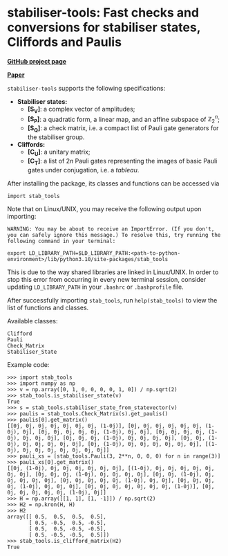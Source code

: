 # stabiliser-tools: Fast checks and conversions for stabiliser states, Cliffords and Paulis
**[GitHub project page](https://github.com/ndesilva/stabiliser-tools)**

**[Paper](https://arxiv.org/abs/2311.10357)**

`stabiliser-tools` supports the following specifications:
- **Stabiliser states:**
    - **[S<sub>V</sub>]**: a complex vector of amplitudes;
    - **[S<sub>P</sub>]**: a quadratic form, a linear map, and an affine subspace of $\mathbb{Z}_2^n$;
    - **[S<sub>Q</sub>]**: a check matrix, i.e. a compact list of Pauli gate generators for the stabiliser group.
- **Cliffords:**
    - **[C<sub>U</sub>]**: a unitary matrix;
    - **[C<sub>T</sub>]**: a list of $2n$ Pauli gates representing the images of basic Pauli gates under conjugation, i.e. a *tableau*.

After installing the package, its classes and functions can be accessed via
```
import stab_tools
```
Note that on Linux/UNIX, you may receive the following output upon importing:
```
WARNING: You may be about to receive an ImportError. (If you don't, you can safely ignore this message.) To resolve this, try running the following command in your terminal:

export LD_LIBRARY_PATH=$LD_LIBRARY_PATH:<path-to-python-environment>/lib/python3.10/site-packages/stab_tools
```
This is due to the way shared libraries are linked in Linux/UNIX. In order to stop this error from occurring in every new terminal session, consider updating `LD_LIBRARY_PATH` in your `.bashrc` or `.bashprofile` file.

After successfully importing `stab_tools`, run `help(stab_tools)` to view the list of functions and classes.

Available classes:
```
Clifford
Pauli
Check_Matrix
Stabiliser_State
```

Example code:
```
>>> import stab_tools
>>> import numpy as np
>>> v = np.array([0, 1, 0, 0, 0, 0, 1, 0]) / np.sqrt(2)
>>> stab_tools.is_stabiliser_state(v)
True
>>> s = stab_tools.stabiliser_state_from_statevector(v)
>>> paulis = stab_tools.Check_Matrix(s).get_paulis()
>>> paulis[0].get_matrix()
[[0j, 0j, 0j, 0j, 0j, 0j, 0j, (1-0j)], [0j, 0j, 0j, 0j, 0j, 0j, (1-0j), 0j], [0j, 0j, 0j, 0j, 0j, (1-0j), 0j, 0j], [0j, 0j, 0j, 0j, (1-0j), 0j, 0j, 0j], [0j, 0j, 0j, (1-0j), 0j, 0j, 0j, 0j], [0j, 0j, (1-0j), 0j, 0j, 0j, 0j, 0j], [0j, (1-0j), 0j, 0j, 0j, 0j, 0j, 0j], [(1-0j), 0j, 0j, 0j, 0j, 0j, 0j, 0j]]
>>> pauli_xs = [stab_tools.Pauli(3, 2**n, 0, 0, 0) for n in range(3)]
>>> pauli_xs[0].get_matrix()
[[0j, (1-0j), 0j, 0j, 0j, 0j, 0j, 0j], [(1-0j), 0j, 0j, 0j, 0j, 0j, 0j, 0j], [0j, 0j, 0j, (1-0j), 0j, 0j, 0j, 0j], [0j, 0j, (1-0j), 0j, 0j, 0j, 0j, 0j], [0j, 0j, 0j, 0j, 0j, (1-0j), 0j, 0j], [0j, 0j, 0j, 0j, (1-0j), 0j, 0j, 0j], [0j, 0j, 0j, 0j, 0j, 0j, 0j, (1-0j)], [0j, 0j, 0j, 0j, 0j, 0j, (1-0j), 0j]]
>>> H = np.array([[1, 1], [1, -1]]) / np.sqrt(2)
>>> H2 = np.kron(H, H)
>>> H2
array([[ 0.5,  0.5,  0.5,  0.5],
       [ 0.5, -0.5,  0.5, -0.5],
       [ 0.5,  0.5, -0.5, -0.5],
       [ 0.5, -0.5, -0.5,  0.5]])
>>> stab_tools.is_clifford_matrix(H2)
True
```